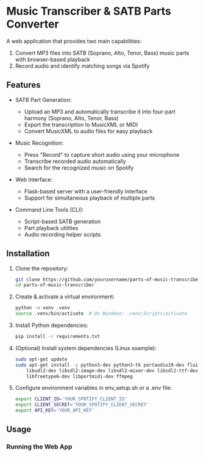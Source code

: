 # Music Transcriber & SATB Parts Converter

A web application that provides two main capabilities:  
1. Convert MP3 files into SATB (Soprano, Alto, Tenor, Bass) music parts with browser-based playback  
2. Record audio and identify matching songs via Spotify

## Features

- SATB Part Generation:  
  - Upload an MP3 and automatically transcribe it into four-part harmony (Soprano, Alto, Tenor, Bass)  
  - Export the transcription to MusicXML or MIDI  
  - Convert MusicXML to audio files for easy playback  

- Music Recognition:  
  - Press "Record" to capture short audio using your microphone  
  - Transcribe recorded audio automatically  
  - Search for the recognized music on Spotify  

- Web Interface:  
  - Flask-based server with a user-friendly interface  
  - Support for simultaneous playback of multiple parts  

- Command Line Tools (CLI):  
  - Script-based SATB generation  
  - Part playback utilities  
  - Audio recording helper scripts  

## Installation

1. Clone the repository:
   ```bash
   git clone https://github.com/yourusername/parts-of-music-transcriber.git
   cd parts-of-music-transcriber
   ```
2. Create & activate a virtual environment:
   ```bash
   python -m venv .venv
   source .venv/bin/activate  # On Windows: .venv\Scripts\activate
   ```
3. Install Python dependencies:
   ```bash
   pip install -r requirements.txt
   ```
4. (Optional) Install system dependencies (Linux example):
   ```bash
   sudo apt-get update
   sudo apt-get install -y python3-dev python3-tk portaudio19-dev fluidsynth \
       libsdl2-dev libsdl2-image-dev libsdl2-mixer-dev libsdl2-ttf-dev \
       libfreetype6-dev libportmidi-dev ffmpeg
   ```
5. Configure environment variables in env_setup.sh or a .env file:
   ```bash
   export CLIENT_ID='YOUR_SPOTIFY_CLIENT_ID'
   export CLIENT_SECRET='YOUR_SPOTIFY_CLIENT_SECRET'
   export API_KEY='YOUR_API_KEY'
   ```

## Usage

### Running the Web App
